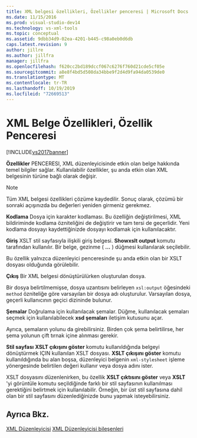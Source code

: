 ```yaml
---
title: XML belgesi özellikleri, Özellikler penceresi | Microsoft Docs
ms.date: 11/15/2016
ms.prod: visual-studio-dev14
ms.technology: vs-xml-tools
ms.topic: conceptual
ms.assetid: 9dbb34d9-02ea-4201-b445-c98a0eb0d6db
caps.latest.revision: 9
author: jillre
ms.author: jillfra
manager: jillfra
ms.openlocfilehash: f620cc2bd189dccf067c6276f760d21cde5cf05e
ms.sourcegitcommit: a8e8f4bd5d508da34bbe9f2d4d9fa94da0539de0
ms.translationtype: MT
ms.contentlocale: tr-TR
ms.lasthandoff: 10/19/2019
ms.locfileid: "72669513"
---
```

# <a name="xml-document-properties-properties-window"></a>XML Belge Özellikleri, Özellik Penceresi
[!INCLUDE[vs2017banner](../includes/vs2017banner.md)]

**Özellikler** PENCERESI, XML düzenleyicisinde etkin olan belge hakkında temel bilgiler sağlar. Kullanılabilir özellikler, şu anda etkin olan XML belgesinin türüne bağlı olarak değişir.

> [!NOTE]
> Tüm XML belgesi özellikleri çözüme kaydedilir. Sonuç olarak, çözümü bir sonraki açışınızda bu değerleri yeniden girmeniz gerekmez.

 **Kodlama** Dosya için karakter kodlaması. Bu özelliğin değiştirilmesi, XML bildiriminde kodlama özniteliğini de değiştirir ve tam tersi de geçerlidir. Yeni kodlama dosyayı kaydettiğinizde dosyayı kodlamak için kullanılacaktır.

 **Giriş** XSLT stil sayfasıyla ilişkili giriş belgesi. **Showxslt output** komutu tarafından kullanılır. Bir belge, gezinme ( **...** ) düğmesi kullanılarak seçilebilir.

 Bu özellik yalnızca düzenleyici penceresinde şu anda etkin olan bir XSLT dosyası olduğunda görülebilir.

 **Çıkış** Bir XML belgesi dönüştürülürken oluşturulan dosya.

 Bir dosya belirtilmemişse, dosya uzantısını belirleyen `xsl:output` öğesindeki `method` özniteliğe göre varsayılan bir dosya adı oluşturulur. Varsayılan dosya, geçerli kullanıcının geçici dizininde bulunur.

 **Şemalar** Doğrulama için kullanılacak şemalar. Düğme, kullanılacak şemaları seçmek için kullanılabilecek **xsd şemaları** iletişim kutusunu açar.

 Ayrıca, şemaların yolunu da girebilirsiniz. Birden çok şema belirtilirse, her şema yolunun çift tırnak içine alınması gerekir.

 **Stil sayfası** **XSLT çıkışını göster** komutu kullanıldığında belgeyi dönüştürmek IÇIN kullanılan XSLT dosyası. **XSLT çıkışını göster** komutu kullanıldığında bu alan boşsa, düzenleyici belgenin `xml-stylesheet` işleme yönergesinde belirtilen değeri kullanır veya dosya adını ister.

 XSLT dosyasını düzenlenirken, bu özellik **XSLT çıktısını göster** veya **XSLT** 'yi görüntüle komutu seçildiğinde farklı bir stil sayfasının kullanılması gerektiğini belirtmek için kullanılabilir. Örneğin, bir üst stil sayfasına dahil olan bir stil sayfasını düzenlediğinizde bunu yapmak isteyebilirsiniz.

## <a name="see-also"></a>Ayrıca Bkz.
 [XML Düzenleyicisi](../xml-tools/xml-editor.md) [XML Düzenleyicisi bileşenleri](../xml-tools/xml-editor-components.md)
